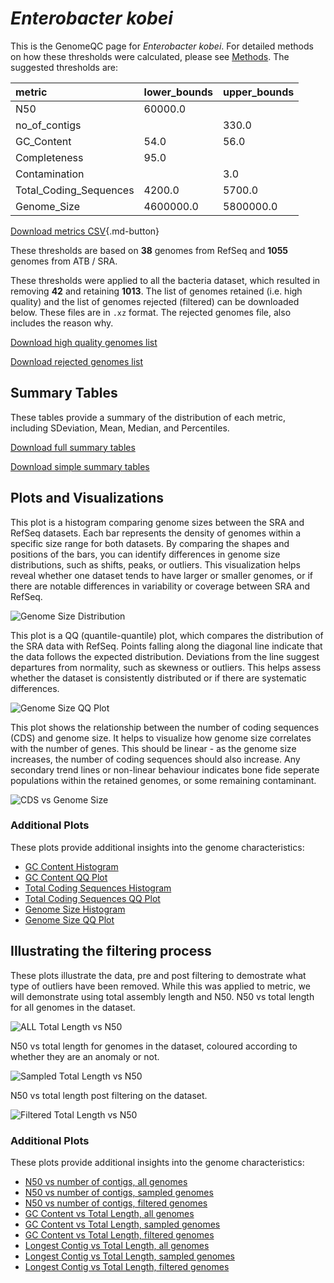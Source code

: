 # *Enterobacter kobei*

This is the GenomeQC page for *Enterobacter kobei*. For detailed methods on how these thresholds were calculated, please see [Methods](../../methods.md).
The suggested thresholds are: 

| metric                 | lower_bounds   | upper_bounds   |
|:-----------------------|:---------------|:---------------|
| N50                    | 60000.0        |                |
| no_of_contigs          |                | 330.0          |
| GC_Content             | 54.0           | 56.0           |
| Completeness           | 95.0           |                |
| Contamination          |                | 3.0            |
| Total_Coding_Sequences | 4200.0         | 5700.0         |
| Genome_Size            | 4600000.0      | 5800000.0      |

[Download metrics CSV](Enterobacter_kobei_metrics.csv){.md-button}


These thresholds are based on **38** genomes from RefSeq and **1055** genomes from ATB / SRA.

These thresholds were applied to all the bacteria dataset, which resulted in removing **42** and retaining **1013**.
The list of genomes retained (i.e. high quality) and the list of genomes rejected (filtered) can be downloaded below. These files are in `.xz` format. The rejected genomes file, also includes the reason why.

[Download high quality genomes list](Enterobacter_kobei_high_quality_genomes.csv.xz)


[Download rejected genomes list](Enterobacter_kobei_filtered_out_genomes.csv.xz)



## Summary Tables
These tables provide a summary of the distribution of each metric, including SDeviation, Mean, Median, and Percentiles.

[Download full summary tables](summary.csv)

[Download simple summary tables](selected_summary.csv)

## Plots and Visualizations

This plot is a histogram comparing genome sizes between the SRA and RefSeq datasets. Each bar represents the density of genomes within a specific size range for both datasets. By comparing the shapes and positions of the bars, you can identify differences in genome size distributions, such as shifts, peaks, or outliers. This visualization helps reveal whether one dataset tends to have larger or smaller genomes, or if there are notable differences in variability or coverage between SRA and RefSeq.

![Genome Size Distribution](Genome_Size_refseq_histogram_kde.png)

This plot is a QQ (quantile-quantile) plot, which compares the distribution of the SRA data with RefSeq. Points falling along the diagonal line indicate that the data follows the expected distribution. Deviations from the line suggest departures from normality, such as skewness or outliers. This helps assess whether the dataset is consistently distributed or if there are systematic differences.

![Genome Size QQ Plot](Genome_Size_refseq_qqplot.png)

This plot shows the relationship between the number of coding sequences (CDS) and genome size. It helps to visualize how genome size correlates with the number of genes. This should be linear - as the genome size increases, the number of coding sequences should also increase. Any secondary trend lines or non-linear behaviour indicates bone fide seperate populations within the retained genomes, or some remaining contaminant. 

![CDS vs Genome Size](Enterobacter_kobei_CDS_vs_Genome_Size.png)

### Additional Plots

These plots provide additional insights into the genome characteristics:

- [GC Content Histogram](GC_Content_refseq_histogram_kde.png)
- [GC Content QQ Plot](GC_Content_refseq_qqplot.png)
- [Total Coding Sequences Histogram](Total_Coding_Sequences_refseq_histogram_kde.png)
- [Total Coding Sequences QQ Plot](Total_Coding_Sequences_refseq_qqplot.png)
- [Genome Size Histogram](Genome_Size_refseq_histogram_kde.png)
- [Genome Size QQ Plot](Genome_Size_refseq_qqplot.png)
## Illustrating the filtering process
These plots illustrate the data, pre and post filtering to demostrate what type of outliers have been removed. While this was applied to metric, we will demonstrate using total assembly length and N50.
N50 vs total length for all genomes in the dataset.

![ALL Total Length vs N50](Enterobacter_kobei_all_total_length_N50.png)

N50 vs total length for genomes in the dataset, coloured according to whether they are an anomaly or not.

![Sampled Total Length vs N50](Enterobacter_kobei_sample_total_length_N50.png)

N50 vs total length post filtering on the dataset.

![Filtered Total Length vs N50](Enterobacter_kobei_filt_total_length_N50.png)

### Additional Plots

These plots provide additional insights into the genome characteristics:

- [N50 vs number of contigs, all genomes](Enterobacter_kobei_all_N50_number.png)
- [N50 vs number of contigs, sampled genomes](Enterobacter_kobei_sample_N50_number.png)
- [N50 vs number of contigs, filtered genomes](Enterobacter_kobei_filt_N50_number.png)
- [GC Content vs Total Length, all genomes](Enterobacter_kobei_all_total_length_GC_Content.png)
- [GC Content vs Total Length, sampled genomes](Enterobacter_kobei_sample_total_length_GC_Content.png)
- [GC Content vs Total Length, filtered genomes](Enterobacter_kobei_filt_total_length_GC_Content.png)
- [Longest Contig vs Total Length, all genomes](Enterobacter_kobei_all_total_length_longest.png)
- [Longest Contig vs Total Length, sampled genomes](Enterobacter_kobei_sample_total_length_longest.png)
- [Longest Contig vs Total Length, filtered genomes](Enterobacter_kobei_filt_total_length_longest.png)
